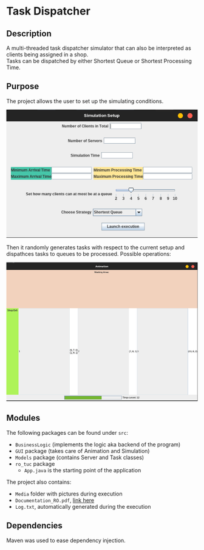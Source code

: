 # Task Dispatcher

## Description
A multi-threaded task dispatcher simulator that can also be interpreted as clients being assigned in a shop.  
Tasks can be dispatched by either Shortest Queue or Shortest Processing Time.  

## Purpose
The project allows the user to set up the simulating conditions.  

![setup](./Media/sim_setup.png)

Then it randomly generates tasks with respect to the current setup and dispathces tasks to
queues to be processed.
Possible operations:

![animation](./Media/animation.png)

## Modules
The following packages can be found under `src`:
- `BusinessLogic` (implements the logic aka backend of the program)
- `GUI` package (takes care of Animation and Simulation)
- `Models` package (contains Server and Task classes)
- `ro_tuc` package
    - `App.java` is the starting point of the application

The project also contains:
- `Media` folder with pictures during execution
- `Documentation_RO.pdf`, [link here](Documentation_RO.pdf)
- `Log.txt`, automatically generated during the execution

## Dependencies
Maven was used to ease dependency injection.